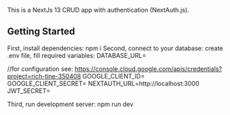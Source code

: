 This is a NextJs 13 CRUD app with authentication (NextAuth.js).

## Getting Started

First, install dependencies: npm i
Second, connect to your database: create .env file, fill required variables:
DATABASE_URL=

//for configuration see: https://console.cloud.google.com/apis/credentials?project=rich-tine-350408
GOOGLE_CLIENT_ID=
GOOGLE_CLIENT_SECRET=
NEXTAUTH_URL=http://localhost:3000
JWT_SECRET=

Third, run development server: npm run dev

